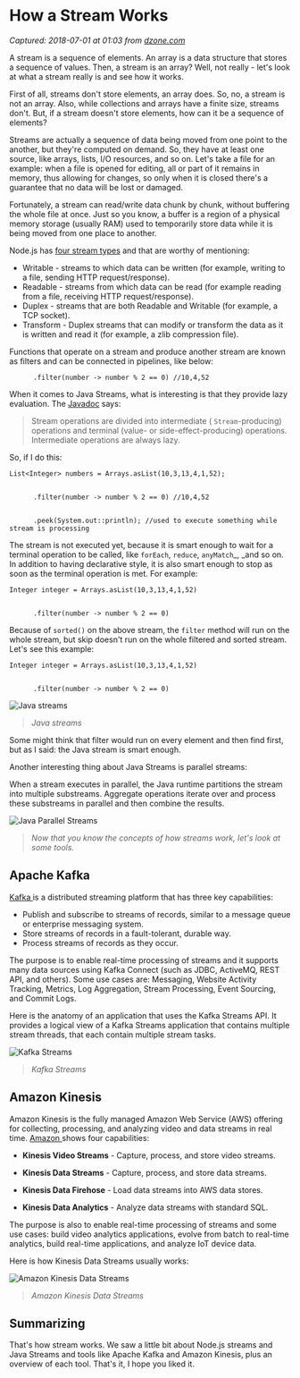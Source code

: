 # How a Stream Works

_Captured: 2018-07-01 at 01:03 from [dzone.com](https://dzone.com/articles/how-a-stream-works?edition=383281&utm_source=Daily%20Digest&utm_medium=email&utm_campaign=Daily%20Digest%202018-06-30)_

A stream is a sequence of elements. An array is a data structure that stores a sequence of values. Then, a stream is an array? Well, not really - let's look at what a stream really is and see how it works.

First of all, streams don't store elements, an array does. So, no, a stream is not an array. Also, while collections and arrays have a finite size, streams don't. But, if a stream doesn't store elements, how can it be a sequence of elements?

Streams are actually a sequence of data being moved from one point to the another, but they're computed on demand. So, they have at least one source, like arrays, lists, I/O resources, and so on. Let's take a file for an example: when a file is opened for editing, all or part of it remains in memory, thus allowing for changes, so only when it is closed there's a guarantee that no data will be lost or damaged.

Fortunately, a stream can read/write data chunk by chunk, without buffering the whole file at once. Just so you know, a buffer is a region of a physical memory storage (usually RAM) used to temporarily store data while it is being moved from one place to another.

Node.js has [four stream types](https://nodejs.org/api/stream.html#stream_types_of_streams) and that are worthy of mentioning:

  * Writable - streams to which data can be written (for example, writing to a file, sending HTTP request/response).
  * Readable - streams from which data can be read (for example reading from a file, receiving HTTP request/response).
  * Duplex - streams that are both Readable and Writable (for example, a TCP socket).
  * Transform - Duplex streams that can modify or transform the data as it is written and read it (for example, a zlib compression file).

Functions that operate on a stream and produce another stream are known as filters and can be connected in pipelines, like below:
    
    
          .filter(number -> number % 2 == 0) //10,4,52

When it comes to Java Streams, what is interesting is that they provide lazy evaluation. The [Javadoc](https://docs.oracle.com/javase/8/docs/api/java/util/stream/package-summary.html) says:

> Stream operations are divided into intermediate ( `Stream`-producing) operations and terminal (value- or side-effect-producing) operations. Intermediate operations are always lazy. 

So, if I do this:
    
    
    List<Integer> numbers = Arrays.asList(10,3,13,4,1,52);
    
    
          .filter(number -> number % 2 == 0) //10,4,52
    
    
          .peek(System.out::println); //used to execute something while stream is processing

The stream is not executed yet, because it is smart enough to wait for a terminal operation to be called, like `forEach`, `reduce`, `anyMatch`_, _and so on. In addition to having declarative style, it is also smart enough to stop as soon as the terminal operation is met. For example:
    
    
    Integer integer = Arrays.asList(10,3,13,4,1,52)
    
    
          .filter(number -> number % 2 == 0)

Because of `sorted()` on the above stream, the `filter` method will run on the whole stream, but skip doesn't run on the whole filtered and sorted stream. Let's see this example:
    
    
    Integer integer = Arrays.asList(10,3,13,4,1,52)
    
    
          .filter(number -> number % 2 == 0)

![Java streams](https://dzone.com/storage/temp/9550273-java-stream.png)

> _Java streams_

Some might think that filter would run on every element and then find first, but as I said: the Java stream is smart enough.

Another interesting thing about Java Streams is parallel streams:

When a stream executes in parallel, the Java runtime partitions the stream into multiple substreams. Aggregate operations iterate over and process these substreams in parallel and then combine the results.

![Java Parallel Streams](https://dzone.com/storage/temp/9553448-parallel-stream.png)

> _Now that you know the concepts of how streams work, let's look at some tools._

## Apache Kafka

[Kafka ](https://kafka.apache.org/)is a distributed streaming platform that has three key capabilities:

  * Publish and subscribe to streams of records, similar to a message queue or enterprise messaging system.
  * Store streams of records in a fault-tolerant, durable way.
  * Process streams of records as they occur.

The purpose is to enable real-time processing of streams and it supports many data sources using Kafka Connect (such as JDBC, ActiveMQ, REST API, and others). Some use cases are: Messaging, Website Activity Tracking, Metrics, Log Aggregation, Stream Processing, Event Sourcing, and Commit Logs.

Here is the anatomy of an application that uses the Kafka Streams API. It provides a logical view of a Kafka Streams application that contains multiple stream threads, that each contain multiple stream tasks.

![Kafka Streams](https://dzone.com/storage/temp/9553493-streams-architecture-overview.jpg)

> _Kafka Streams_

## Amazon Kinesis

Amazon Kinesis is the fully managed Amazon Web Service (AWS) offering for collecting, processing, and analyzing video and data streams in real time. [Amazon ](https://aws.amazon.com/kinesis/?nc1=h_ls)shows four capabilities:

  * **Kinesis Video Streams** \- Capture, process, and store video streams.

  * **Kinesis Data Streams** \- Capture, process, and store data streams.

  * **Kinesis Data Firehose** \- Load data streams into AWS data stores.

  * **Kinesis Data Analytics** \- Analyze data streams with standard SQL. 

The purpose is also to enable real-time processing of streams and some use cases: build video analytics applications, evolve from batch to real-time analytics, build real-time applications, and analyze IoT device data.

Here is how Kinesis Data Streams usually works:

![Amazon Kinesis Data Streams](https://dzone.com/storage/temp/9553626-amazon-kinesis-data-stream.png)

> _Amazon Kinesis Data Streams_

## Summarizing

That's how stream works. We saw a little bit about Node.js streams and Java Streams and tools like Apache Kafka and Amazon Kinesis, plus an overview of each tool. That's it, I hope you liked it.

